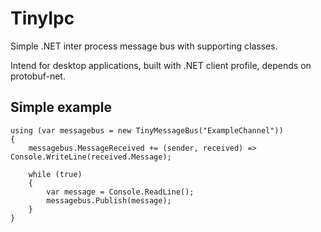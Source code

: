 # TinyIpc #

Simple .NET inter process message bus with supporting classes.

Intend for desktop applications, built with .NET client profile, depends on protobuf-net.

## Simple example ##

	using (var messagebus = new TinyMessageBus("ExampleChannel"))
	{
		messagebus.MessageReceived += (sender, received) => Console.WriteLine(received.Message);

		while (true)
		{
			var message = Console.ReadLine();
			messagebus.Publish(message);
		}
	}
  
